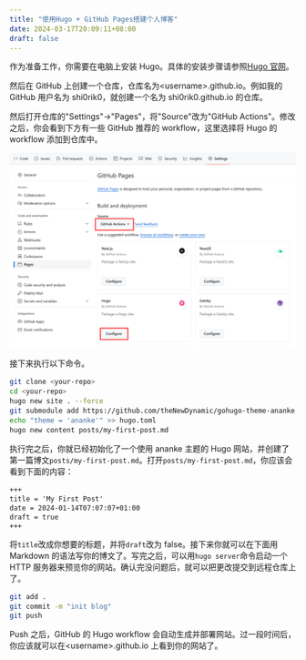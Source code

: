 ```yaml
---
title: "使用Hugo + GitHub Pages搭建个人博客"
date: 2024-03-17T20:09:11+08:00
draft: false
---
```


作为准备工作，你需要在电脑上安装 Hugo。具体的安装步骤请参照[Hugo 官网](https://gohugo.io/installation/)。

然后在 GitHub 上创建一个仓库，仓库名为\<username\>.github.io。例如我的 GitHub 用户名为 shi0rik0，就创建一个名为 shi0rik0.github.io 的仓库。

然后打开仓库的"Settings"->"Pages"，将"Source"改为"GitHub Actions"。修改之后，你会看到下方有一些 GitHub 推荐的 workflow，这里选择将 Hugo 的 workflow 添加到仓库中。

![](settings.png)

接下来执行以下命令。

```bash
git clone <your-repo>
cd <your-repo>
hugo new site . --force
git submodule add https://github.com/theNewDynamic/gohugo-theme-ananke.git themes/ananke
echo "theme = 'ananke'" >> hugo.toml
hugo new content posts/my-first-post.md
```

执行完之后，你就已经初始化了一个使用 ananke 主题的 Hugo 网站，并创建了第一篇博文`posts/my-first-post.md`。打开`posts/my-first-post.md`，你应该会看到下面的内容：

```
+++
title = 'My First Post'
date = 2024-01-14T07:07:07+01:00
draft = true
+++
```

将`title`改成你想要的标题，并将`draft`改为 false。接下来你就可以在下面用 Markdown 的语法写你的博文了。写完之后，可以用`hugo server`命令启动一个 HTTP 服务器来预览你的网站。确认完没问题后，就可以把更改提交到远程仓库上了。

```bash
git add .
git commit -m "init blog"
git push
```

Push 之后，GitHub 的 Hugo workflow 会自动生成并部署网站。过一段时间后，你应该就可以在\<username\>.github.io 上看到你的网站了。
